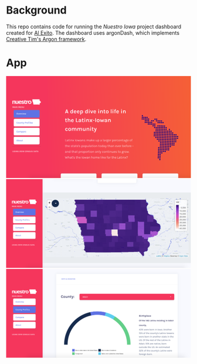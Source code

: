# Background

This repo contains code for running the *Nuestro Iowa* project dashboard created for [Al Exito](https://www.alexitoiowa.org/.org). The dashboard uses argonDash, which implements [Creative Tim's Argon framework](https://www.creative-tim.com/product/argon-design-system).

# App

![](img/landing_pg.png)
![](img/county_map.png)
![](img/county_profiles.png)